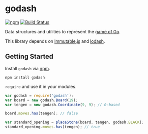 godash
======

[![npm](https://img.shields.io/npm/v/godash.svg)][npm]
[![Build Status](https://travis-ci.org/duckpunch/godash.svg)][ci]

Data structures and utilities to represent the [game of Go][go].

This library depends on [Immutable.js][immutable] and [lodash][lodash].

Getting Started
---------------

Install `godash` via [npm][npm].

    npm install godash

`require` and use it in your modules.

```javascript
var godash = require('godash');
var board = new godash.Board(19);
var tengen = new godash.Coordinate(9, 9); // 0-based

board.moves.has(tengen); // false

var standard_opening = placeStone(board, tengen, godash.BLACK);
standard_opening.moves.has(tengen); // true
```

[go]: https://en.wikipedia.org/wiki/Go_%28game%29
[immutable]: http://facebook.github.io/immutable-js/
[lodash]: https://lodash.com/
[npm]: https://www.npmjs.com/package/godash
[ci]: https://travis-ci.org/duckpunch/godash
